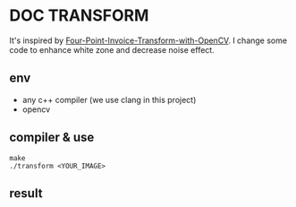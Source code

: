 # DOC TRANSFORM

It's inspired by [Four-Point-Invoice-Transform-with-OpenCV](https://github.com/KMKnation/Four-Point-Invoice-Transform-with-OpenCV). I change some code to enhance white zone and decrease noise effect.

## env
- any c++ compiler (we use clang in this project)
- opencv

## compiler & use
```
make
./transform <YOUR_IMAGE>
```

## result
<!-- <Table>
    <tr>
        <th>Input Image</th>
        <th>Output Image</th>
    </tr>
    <tr>
        <th><td><img src="https://raw.githubusercontent.com/KMKnation/Four-Point-Invoice-Transform-with-OpenCV/master/Sample2/Original.png" alt="Original" width="400" height="500" align="middle"/></td></th>
        <th>Output Image</th>
    </tr>
</Table> -->

